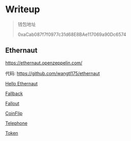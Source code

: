 # Writeup

> 钱包地址
>
> 0xaCab087f7f0977c31d68E8BAe117069a90Dc6574

## Ethernaut

https://ethernaut.openzeppelin.com/

代码: https://github.com/wangtl175/ethernaut

[Hello Ethernaut](./ethernaut/hello_ethernaut.md)

[Fallback](./ethernaut/Fallback.md)

[Fallout](./ethernaut/Fallout.md)

[CoinFlip](./ethernaut/CoinFlip.md)

[Telephone](./ethernaut/Telephone.md)

[Token](./ethernaut/Token.md)